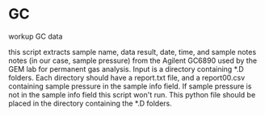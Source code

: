 # GC
workup GC data

this script extracts sample name, data result, date, time, and sample notes
notes (in our case, sample pressure) from the Agilent GC6890 used by the GEM lab
for permanent gas analysis.  Input is a directory containing *.D folders.  Each
directory should have a report.txt file, and a report00.csv containing 
sample pressure in the sample info field.  If sample pressure is not in the 
sample info field this script won't run.  This python file should be placed in the directory
containing the *.D folders.
